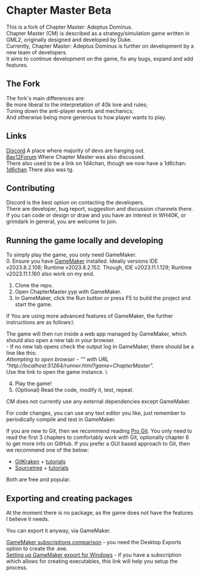 # Chapter Master Beta

This is a fork of Chapter Master: Adeptus Dominus.\
Chapter Master (CM) is described as a strategy/simulation game written in GML2, originally designed and developed by Duke.\
Currently, Chapter Master: Adeptus Dominus is further on development by a new team of developers.\
It aims to continue development on the game, fix any bugs, expand and add features.

## The Fork

The fork's main differences are:\
Be more liberal to the interpretation of 40k lore and rules;\
Tuning down the anti-player events and mechanics;\
And otherwise being more generous to how player wants to play.

## Links

[Discord](https://discord.gg/zAGpqHzsXQ)
A place where majority of devs are hanging out.\
[Bay12Forum](http://www.bay12forums.com/smf/index.php?topic=142620.0)
Where Chapter Master was also discussed.\
There also used to be a link on 1d4chan, though we now have a 1d6chan:\
[1d6chan](https://1d6chan.miraheze.org/wiki/Chapter_Master_(game))
There also was tg.

## Contributing

Discord is the best option on contacting the developers.\
There are developer, bug report, suggestion and discussion channels there.\
If you can code or design or draw and you have an interest in WH40K, or grimdark in general, you are welcome to join.

## Running the game locally and developing

To simply play the game, you only need GameMaker.\
0. Ensure you have [GameMaker](https://gamemaker.io/en/download) installed. Ideally versions IDE v2023.8.2.108; Runtime v2023.8.2.152. Though, IDE v2023.11.1.129; Runtime v2023.11.1.160 also work on my end.
1. Clone the repo.
2. Open ChapterMaster.yyp with GameMaker.
3. In GameMaker, click the Run button or press F5 to build the project and start the game.

If You are using more advanced features of GameMaker, the further instructions are as follows:\

The game will then run inside a web app managed by GameMaker, which should also open a new tab in your browser.\
	- If no new tab opens check the output log in GameMaker, there should be a line like this:\
	  _Attempting to open browser - "" with URL "http://localhost:51264/runner.html?game=ChapterMaster"._ \
      Use the link to open the game instance. \

4. Play the game!
5. (Optional) Read the code, modify it, test, repeat.

CM does not currently use any external dependencies except GameMaker.

For code changes, you can use any text editor you like, just remember to periodically compile and test in GameMaker.

If you are new to Git, then we recommend reading [Pro Git](https://git-scm.com/book/en/v2). You only need to read the first 3 chapters to comfortably work with Git, optionally chapter 6 to get more info on GitHub. If you prefer a GUI based approach to Git, then we recommend one of the below:
- [GitKraken](https://www.gitkraken.com/) + [tutorials](https://www.gitkraken.com/learn/git/tutorials)
- [Sourcetree](https://www.sourcetreeapp.com/) + [tutorials](https://confluence.atlassian.com/get-started-with-sourcetree)

Both are free and popular. 

## Exporting and creating packages

At the moment there is no package, as the game does not have the features I believe it needs. 

You can export it anyway, via GameMaker. 

[GameMaker subscriptions comparison](https://gamemaker.io/en/get) - you need the Desktop Exports option to create the .exe.\
[Setting up GameMaker export for Windows](https://help.yoyogames.com/hc/en-us/articles/235186048-Setting-Up-For-Windows) - if you have a subscription which allows for creating executables, this link will help you setup the process.